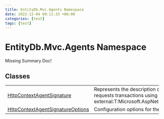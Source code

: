 ```yaml
---
title: EntityDb.Mvc.Agents Namespace
date: 2022-12-04 09:11:33 +00:00
categories: [test]
tags: [test]
---
```


# EntityDb.Mvc.Agents Namespace
Missing Summary Doc!
## Classes
<table><tr><td><a href='dotnet-entitydb-mvc-agents-httpcontextagentsignature'>HttpContextAgentSignature</a></td><td>
Represents the description of an agent who requests transactions using an
[see external:T:Microsoft.AspNetCore.Http.HttpContext].
</td></tr><tr><td><a href='dotnet-entitydb-mvc-agents-httpcontextagentsignatureoptions'>HttpContextAgentSignatureOptions</a></td><td>
Configuration options for the Http Context agent.
</td></tr></table>
